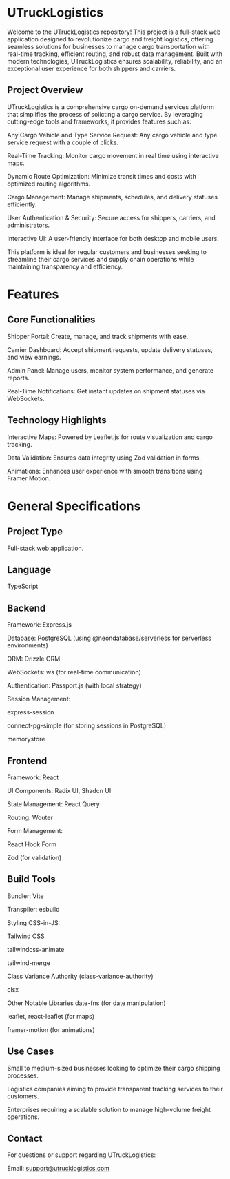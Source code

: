 # UTruckLogistics
Welcome to the UTruckLogistics repository! This project is a full-stack web application designed to revolutionize cargo and freight logistics, offering seamless solutions for businesses to manage cargo transportation with real-time tracking, efficient routing, and robust data management. Built with modern technologies, UTruckLogistics ensures scalability, reliability, and an exceptional user experience for both shippers and carriers.

## Project Overview
UTruckLogistics is a comprehensive cargo on-demand services platform that simplifies the process of solicting a cargo service. By leveraging cutting-edge tools and frameworks, it provides features such as:

Any Cargo Vehicle and Type Service Request: Any cargo vehicle and type service request with a couple of clicks.

Real-Time Tracking: Monitor cargo movement in real time using interactive maps.

Dynamic Route Optimization: Minimize transit times and costs with optimized routing algorithms.

Cargo Management: Manage shipments, schedules, and delivery statuses efficiently.

User Authentication & Security: Secure access for shippers, carriers, and administrators.

Interactive UI: A user-friendly interface for both desktop and mobile users.

This platform is ideal for regular customers and businesses seeking to streamline their cargo services and supply chain operations while maintaining transparency and efficiency.

# Features
## Core Functionalities
Shipper Portal: Create, manage, and track shipments with ease.

Carrier Dashboard: Accept shipment requests, update delivery statuses, and view earnings.

Admin Panel: Manage users, monitor system performance, and generate reports.

Real-Time Notifications: Get instant updates on shipment statuses via WebSockets.

## Technology Highlights
Interactive Maps: Powered by Leaflet.js for route visualization and cargo tracking.

Data Validation: Ensures data integrity using Zod validation in forms.

Animations: Enhances user experience with smooth transitions using Framer Motion.

# General Specifications
## Project Type
Full-stack web application.

## Language
TypeScript

## Backend
Framework: Express.js

Database: PostgreSQL (using @neondatabase/serverless for serverless environments)

ORM: Drizzle ORM

WebSockets: ws (for real-time communication)

Authentication: Passport.js (with local strategy)

Session Management:

express-session

connect-pg-simple (for storing sessions in PostgreSQL)

memorystore

## Frontend
Framework: React

UI Components: Radix UI, Shadcn UI

State Management: React Query

Routing: Wouter

Form Management:

React Hook Form

Zod (for validation)

## Build Tools
Bundler: Vite

Transpiler: esbuild

Styling
CSS-in-JS:

Tailwind CSS

tailwindcss-animate

tailwind-merge

Class Variance Authority (class-variance-authority)

clsx

Other Notable Libraries
date-fns (for date manipulation)

leaflet, react-leaflet (for maps)

framer-motion (for animations)

## Use Cases
Small to medium-sized businesses looking to optimize their cargo shipping processes.

Logistics companies aiming to provide transparent tracking services to their customers.

Enterprises requiring a scalable solution to manage high-volume freight operations.

## Contact
For questions or support regarding UTruckLogistics:

Email: support@utrucklogistics.com

